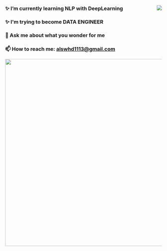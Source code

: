 
### <a href = "https://solved.ac/profile/alswhd1113"> <img align='right' src="http://mazassumnida.wtf/api/v2/generate_badge?boj=alswhd1113"></a>
### ✨ I’m currently learning NLP with DeepLearning
### ✨ I'm trying to become DATA ENGINEER
### 💬 Ask me about what you wonder for me
### 📫 How to reach me: alswhd1113@gmail.com

<!--
**ma-an-jong/ma-an-jong** is a ✨ _special_ 🌱 repository because its `README.md` (this file) appears on your GitHub profile.

Here are some ideas to get you started:
### Hi there 👋
- 🔭 I’m currently working on ...
- 🌱 I’m currently learning ...
- 👯 I’m looking to collaborate on ...
- 🤔 I’m looking for help with ...
- 💬 Ask me about ...
- 📫 How to reach me: ...
- 😄 Pronouns: ...
- ⚡ Fun fact: ...



-->

<div align="center">
<a href = "https://www.credential.net/embed/3c4c8ecb-8ae2-4c49-a167-183ff623f9ea">
<img src="https://api.accredible.com/v1/frontend/credential_website_embed_image/certificate/45247633?style=flat-square&logo=HTML5&logoColor=white" style="width:600px"/>
</a>
</div>

<!--
<img src="https://api.accredible.com/v1/frontend/credential_website_embed_image/badge/45247633?style=flat-square&logo=HTML5&logoColor=white" style = "background-color: white"/>
-->




